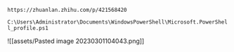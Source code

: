 ```ad-note
https://zhuanlan.zhihu.com/p/421568420
```



`C:\Users\Administrator\Documents\WindowsPowerShell\Microsoft.PowerShell_profile.ps1`


![[assets/Pasted image 20230301104043.png]]